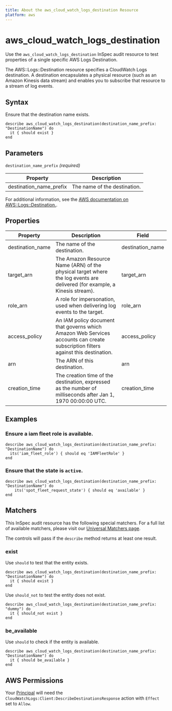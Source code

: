 ```yaml
---
title: About the aws_cloud_watch_logs_destination Resource
platform: aws
---
```


# aws_cloud_watch_logs_destination

Use the `aws_cloud_watch_logs_destination` InSpec audit resource to test properties of a single specific AWS Logs Destination.

The AWS::Logs::Destination resource specifies a CloudWatch Logs destination. A destination encapsulates a physical resource (such as an Amazon Kinesis data stream) and enables you to subscribe that resource to a stream of log events.

## Syntax

Ensure that the destination name exists.

    describe aws_cloud_watch_logs_destination(destination_name_prefix: "DestinationName") do
      it { should exist }
    end

## Parameters

`destination_name_prefix` _(required)_

| Property | Description |
| --- | --- |
| destination_name_prefix | The name of the destination. |

For additional information, see the [AWS documentation on AWS::Logs::Destination.](https://docs.aws.amazon.com/AWSCloudFormation/latest/UserGuide/aws-resource-logs-destination.html).

## Properties

| Property | Description | Field | 
| --- | --- | --- |
| destination_name | The name of the destination. | destination_name |
| target_arn | The Amazon Resource Name (ARN) of the physical target where the log events are delivered (for example, a Kinesis stream). | target_arn |
| role_arn | A role for impersonation, used when delivering log events to the target. | role_arn |
| access_policy | An IAM policy document that governs which Amazon Web Services accounts can create subscription filters against this destination. | access_policy |
| arn | The ARN of this destination. | arn |
| creation_time | The creation time of the destination, expressed as the number of milliseconds after Jan 1, 1970 00:00:00 UTC. | creation_time |

## Examples

### Ensure a iam fleet role is available.
    describe aws_cloud_watch_logs_destination(destination_name_prefix: "DestinationName") do
      its('iam_fleet_role') { should eq 'IAMFleetRole' }
    end

### Ensure that the state is `active`.
    describe aws_cloud_watch_logs_destination(destination_name_prefix: "DestinationName") do
        its('spot_fleet_request_state') { should eq 'available' }
    end

## Matchers

This InSpec audit resource has the following special matchers. For a full list of available matchers, please visit our [Universal Matchers page](https://www.inspec.io/docs/reference/matchers/).

The controls will pass if the `describe` method returns at least one result.

### exist

Use `should` to test that the entity exists.

    describe aws_cloud_watch_logs_destination(destination_name_prefix: "DestinationName") do
      it { should exist }
    end

Use `should_not` to test the entity does not exist.

    describe aws_cloud_watch_logs_destination(destination_name_prefix: "dummy") do
      it { should_not exist }
    end

### be_available

Use `should` to check if the entity is available.

    describe aws_cloud_watch_logs_destination(destination_name_prefix: "DestinationName") do
      it { should be_available }
    end

## AWS Permissions

Your [Principal](https://docs.aws.amazon.com/IAM/latest/UserGuide/intro-structure.html#intro-structure-principal) will need the `CloudWatchLogs:Client:DescribeDestinationsResponse` action with `Effect` set to `Allow`.